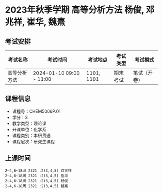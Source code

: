 # 2023年秋季学期 高等分析方法 杨俊, 邓兆祥, 崔华, 魏熹




## 考试安排

| 考试名称 | 考试时间 | 考试地点 | 考试类型 | 考试模式 |
| -------- | -------- | -------- | -------- | -------- |
| 高等分析方法 | 2024-01-10 09:00 - 11:00 | 1101, 1101 | 期末考试 | 笔试（开卷） |





## 课程信息

- 课程号：CHEM5006P.01
- 学分：3
- 教学类型：理论课
- 开课单位：化学系
- 课程类别：本研贯通
- 课程层次：研究生课程

## 上课时间

```
2~4,6~18周 2321 :2(3,4,5) 邓兆祥
2~4,6~18周 2321 :2(3,4,5) 崔华
2~4,6~18周 2321 :2(3,4,5) 杨俊
2~4,6~18周 2321 :2(3,4,5) 魏熹
```


